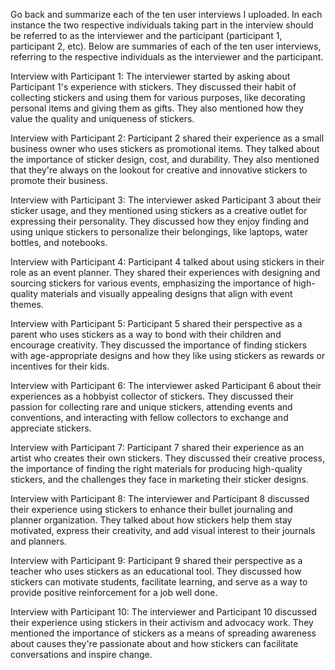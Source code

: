 Go back and summarize each of the ten user interviews I uploaded. In each instance the two respective individuals taking part in the interview should be referred to as the interviewer and the participant (participant 1, participant 2, etc).
Below are summaries of each of the ten user interviews, referring to the respective individuals as the interviewer and the participant.

Interview with Participant 1:
The interviewer started by asking about Participant 1's experience with stickers. They discussed their habit of collecting stickers and using them for various purposes, like decorating personal items and giving them as gifts. They also mentioned how they value the quality and uniqueness of stickers.

Interview with Participant 2:
Participant 2 shared their experience as a small business owner who uses stickers as promotional items. They talked about the importance of sticker design, cost, and durability. They also mentioned that they're always on the lookout for creative and innovative stickers to promote their business.

Interview with Participant 3:
The interviewer asked Participant 3 about their sticker usage, and they mentioned using stickers as a creative outlet for expressing their personality. They discussed how they enjoy finding and using unique stickers to personalize their belongings, like laptops, water bottles, and notebooks.

Interview with Participant 4:
Participant 4 talked about using stickers in their role as an event planner. They shared their experiences with designing and sourcing stickers for various events, emphasizing the importance of high-quality materials and visually appealing designs that align with event themes.

Interview with Participant 5:
Participant 5 shared their perspective as a parent who uses stickers as a way to bond with their children and encourage creativity. They discussed the importance of finding stickers with age-appropriate designs and how they like using stickers as rewards or incentives for their kids.

Interview with Participant 6:
The interviewer asked Participant 6 about their experiences as a hobbyist collector of stickers. They discussed their passion for collecting rare and unique stickers, attending events and conventions, and interacting with fellow collectors to exchange and appreciate stickers.

Interview with Participant 7:
Participant 7 shared their experience as an artist who creates their own stickers. They discussed their creative process, the importance of finding the right materials for producing high-quality stickers, and the challenges they face in marketing their sticker designs.

Interview with Participant 8:
The interviewer and Participant 8 discussed their experience using stickers to enhance their bullet journaling and planner organization. They talked about how stickers help them stay motivated, express their creativity, and add visual interest to their journals and planners.

Interview with Participant 9:
Participant 9 shared their perspective as a teacher who uses stickers as an educational tool. They discussed how stickers can motivate students, facilitate learning, and serve as a way to provide positive reinforcement for a job well done.

Interview with Participant 10:
The interviewer and Participant 10 discussed their experience using stickers in their activism and advocacy work. They mentioned the importance of stickers as a means of spreading awareness about causes they're passionate about and how stickers can facilitate conversations and inspire change.